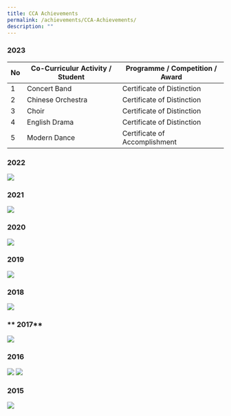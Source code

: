 ```yaml
---
title: CCA Achievements
permalink: /achievements/CCA-Achievements/
description: ""
---
```

### **2023**

| **No** | **Co-Curriculur Activity / Student** | **Programme / Competition / Award** |
| -------- | -------- | -------- |
| 1 | Concert Band | Certificate of Distinction |
| 2 | Chinese Orchestra | Certificate of Distinction |
| 3 | Choir | Certificate of Distinction |
| 4 | English Drama | Certificate of Distinction |
| 5 | Modern Dance | Certificate of Accomplishment |

### **2022**

![](/images/cca2022.png)

### **2021**

![](/images/cca2021.png)

### **2020**

![](/images/cca2020.png)

### **2019**

![](/images/cca2019.png)

### **2018**

![](/images/cca2018.png)

### ** 2017**

![](/images/cca2017.png)

### **2016**

![](/images/cca2016.png)
![](/images/cca20162.png)

### **2015**

![](/images/cca2015.png)






